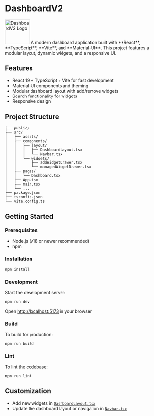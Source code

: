 # DashboardV2
<img src="public/logo.png" alt="DashboardV2 Logo" width="80" />
A modern dashboard application built with **React**, **TypeScript**, **Vite**, and **Material-UI**. This project features a modular layout, dynamic widgets, and a responsive UI.

## Features

- React 19 + TypeScript + Vite for fast development
- Material-UI components and theming
- Modular dashboard layout with add/remove widgets
- Search functionality for widgets
- Responsive design

## Project Structure

```
├── public/
├── src/
│   ├── assets/
│   ├── components/
│   │   ├── layout/
│   │   │   ├── DashboardLayout.tsx
│   │   │   └── Navbar.tsx
│   │   └── widgets/
│   │       ├── addWidgetDrawer.tsx
│   │       └── managedWidgetDrawer.tsx
│   ├── pages/
│   │   └── Dashboard.tsx
│   ├── App.tsx
│   ├── main.tsx
│   └── ...
├── package.json
├── tsconfig.json
└── vite.config.ts
```

## Getting Started

### Prerequisites

- Node.js (v18 or newer recommended)
- npm

### Installation

```sh
npm install
```

### Development

Start the development server:

```sh
npm run dev
```

Open [http://localhost:5173](http://localhost:5173) in your browser.

### Build

To build for production:

```sh
npm run build
```

### Lint

To lint the codebase:

```sh
npm run lint
```

## Customization

- Add new widgets in [`DashboardLayout.tsx`](src/components/layout/DashboardLayout.tsx)
- Update the dashboard layout or navigation in [`Navbar.tsx`](src/components/layout/Navbar.tsx)
